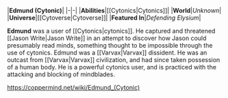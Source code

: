 |**Edmund (Cytonic)**|
|-|-|
|**Abilities**|[[Cytonics\|Cytonics]]|
|**World**|*Unknown*|
|**Universe**|[[Cytoverse\|Cytoverse]]|
|**Featured In**|*Defending Elysium*|

**Edmund** was a user of [[Cytonics\|cytonics]].
He captured and threatened [[Jason Write\|Jason Write]] in an attempt to discover how Jason could presumably read minds, something thought to be impossible through the use of cytonics.
Edmund was a [[Varvax\|Varvax]] dissident. He was an outcast from [[Varvax\|Varvax]] civilization, and had since taken possession of a human body. He is a powerful cytonics user, and is practiced with the attacking and blocking of mindblades.



https://coppermind.net/wiki/Edmund_(Cytonic)